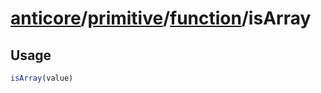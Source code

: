 # [anticore](../../../../../#reference)/[primitive](../../#reference)/[function](../#reference)/<a name="reference">isArray</a>

## Usage

```js
isArray(value)
```